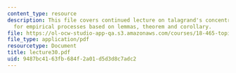 ```yaml
---
content_type: resource
description: This file covers continued lecture on talagrand's concentration inequality
  for empirical processes based on lemmas, theorem and corollary.
file: https://ol-ocw-studio-app-qa.s3.amazonaws.com/courses/18-465-topics-in-statistics-statistical-learning-theory-spring-2007/9487bc4163fb684f2a01d5d3d8c7adc2_lecture30.pdf
file_type: application/pdf
resourcetype: Document
title: lecture30.pdf
uid: 9487bc41-63fb-684f-2a01-d5d3d8c7adc2
---
```

